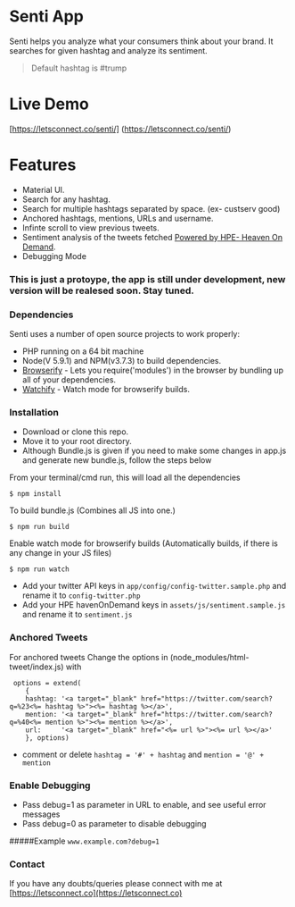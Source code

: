 # Senti App

Senti helps you analyze what your consumers think about your brand. It searches for given hashtag and analyze its sentiment.

  > Default hashtag is #trump

# Live Demo

  [https://letsconnect.co/senti/] (https://letsconnect.co/senti/)

# Features
- Material UI.
- Search for any hashtag.
- Search for multiple hashtags separated by space. (ex- custserv good)
- Anchored hashtags, mentions, URLs and username.
- Infinte scroll to view previous tweets.
- Sentiment analysis of the tweets fetched [Powered by HPE- Heaven On Demand](http://www.havenondemand.com/).
- Debugging Mode

### This is just a protoype, the app is still under development, new version will be realesed soon. Stay tuned.

### Dependencies

Senti uses a number of open source projects to work properly:
- PHP running on a 64 bit machine
- Node(V 5.9.1) and NPM(v3.7.3) to build dependencies.
- [Browserify](http://browserify.org/) - Lets you require('modules') in the browser by bundling up all of your dependencies.
- [Watchify](https://www.npmjs.com/package/watchify) - Watch mode for browserify builds.

### Installation

- Download or clone this repo.
- Move it to your root directory.
- Although Bundle.js is given if you need to make some changes in app.js and generate new bundle.js, follow the steps below

From your terminal/cmd run, this will load all the dependencies  
```
$ npm install
```
To build bundle.js (Combines all JS into one.)
```
$ npm run build
```
Enable watch mode for browserify builds (Automatically builds, if there is any change in your JS files)
```
$ npm run watch
```
- Add your twitter API keys in  ``` app/config/config-twitter.sample.php ``` and rename it to ```config-twitter.php```
- Add your HPE havenOnDemand keys in ``` assets/js/sentiment.sample.js ``` and rename it to ```sentiment.js```



### Anchored Tweets

For anchored tweets Change the options in (node_modules/html-tweet/index.js) with
```
 options = extend(
    {
    hashtag: '<a target="_blank" href="https://twitter.com/search?q=%23<%= hashtag %>"><%= hashtag %></a>',
    mention: '<a target="_blank" href="https://twitter.com/search?q=%40<%= mention %>"><%= mention %></a>', 
    url:     '<a target="_blank" href="<%= url %>"><%= url %></a>'
    }, options)
```
- comment or delete  ```hashtag = '#' + hashtag``` and  ```mention = '@' + mention```


### Enable Debugging
- Pass debug=1 as parameter in URL to enable, and see useful error messages
- Pass debug=0 as parameter to disable debugging

#####Example
``` www.example.com?debug=1 ```

### Contact
If you have any doubts/queries please connect with me at [https://letsconnect.co](https://letsconnect.co)
